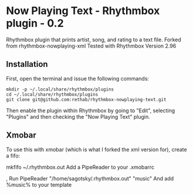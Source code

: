 # Now Playing Text - Rhythmbox plugin - 0.2

Rhythmbox plugin that prints artist, song, and rating to a text file.  Forked from rhythmbox-nowplaying-xml
Tested with Rhythmbox Version 2.96

## Installation

First, open the terminal and issue the following commands:

    mkdir -p ~/.local/share/rhythmbox/plugins
    cd ~/.local/share/rhythmbox/plugins
    git clone git@github.com:rethab/rhythmbox-nowplaying-text.git

Then enable the plugin within Rhythmbox by going to "Edit", selecting "Plugins"
and then checking the "Now Playing Text" plugin.

## Xmobar

To use this with xmobar (which is what I forked the xml version for), create a fifo:

  mkfifo ~/.rhythmbox.out
Add a PipeReader to your .xmobarrc

  , Run PipeReader    "/home/sagotsky/.rhythmbox.out" "music"
And add %music% to your template
